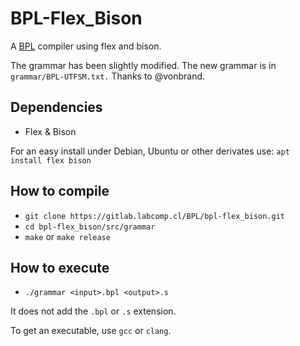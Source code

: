 # BPL-Flex_Bison

A [BPL](http://occs.cs.oberlin.edu/~bob/cs331/The%20BPL%20Programming%20Language.pdf) compiler using flex and bison.

The grammar has been slightly modified. The new grammar is in `grammar/BPL-UTFSM.txt.` Thanks to @vonbrand.

## Dependencies

 * Flex & Bison

 For an easy install under Debian, Ubuntu or other derivates use: `apt install flex bison`

## How to compile

 * `git clone https://gitlab.labcomp.cl/BPL/bpl-flex_bison.git`
 * `cd bpl-flex_bison/src/grammar`
 * `make` or `make release`

## How to execute

 * `./grammar <input>.bpl <output>.s`

It does not add the `.bpl` or `.s` extension.

To get an executable, use `gcc` or `clang`.

